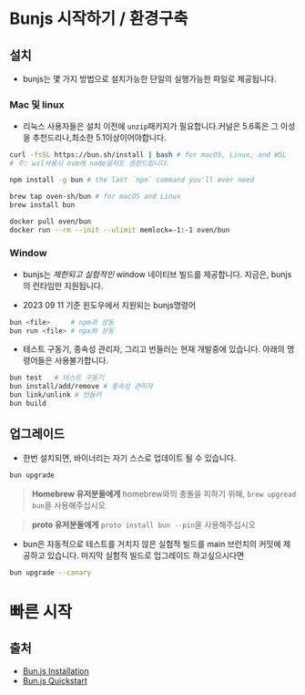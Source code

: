 # Bunjs 시작하기 / 환경구축

## 설치
- bunjs는 몇 가지 방법으로 설치가능한 단일의 실행가능한 파일로 제공됩니다.

### Mac 및 linux
- 리눅스 사용자들은 설치 이전에 `unzip`패키지가 필요합니다.커널은 5.6혹은 그 이성을 추천드리나,최소한 5.1이상이어야합니다.
```bash
curl -fsSL https://bun.sh/install | bash # for macOS, Linux, and WSL
# 주: wsl사용시 nvm에 node설치도 권장드립니다.

npm install -g bun # the last `npm` command you'll ever need

brew tap oven-sh/bun # for macOS and Linux
brew install bun

docker pull oven/bun
docker run --rm --init --ulimit memlock=-1:-1 oven/bun
```

### Window 
- bunjs는 _제한되고 실험적인_ window 네이티브 빌드를 제공합니다. 지금은, bunjs의 런타임만 지원됩니다.

- 2023 09 11 기준 윈도우에서 지원되는 bunjs명령어
```bash
bun <file>     # npm과 상동
bun run <file> # npx와 상동
```

- 테스트 구동기, 종속성 관리자, 그리고 번들러는 현재 개발중에 있습니다. 아래의 명령어들은 사용불가합니다.
```bash
bun test   # 테스트 구동기
bun install/add/remove # 종속성 관리자
bun link/unlink # 번들러
bun build
```

## 업그레이드 
- 한번 설치되면, 바이너리는 자기 스스로 업데이트 될 수 있습니다.
```bash
bun upgrade
```
> **Homebrew 유저분들에게** homebrew와의 충돌을 피하기 위해, `brew upgread bun`을 사용해주십시오

> **proto 유저분들에게** `proto install bun --pin`을 사용해주십시오

- bun은 자동적으로 테스트를 거치지 않은 실험적 빌드를 main 브런치의 커밋에 제공하고 있습니다. 마지막 실험적 빌드로 업그레이드 하고싶으시다면
```bash
bun upgrade --canary
```

# 빠른 시작



## 출처 
- [Bun.js Installation](https://bun.sh/docs/installation)
- [Bun.js Quickstart](https://bun.sh/docs/quickstart)